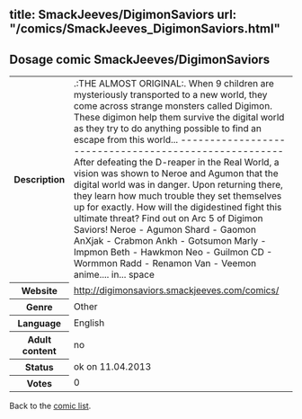 title: SmackJeeves/DigimonSaviors
url: "/comics/SmackJeeves_DigimonSaviors.html"
---
Dosage comic SmackJeeves/DigimonSaviors
-----------------------------------------

<table class="comicinfo">
<tr>
<th>Description</th><td>.:THE ALMOST ORIGINAL:. When 9 children are mysteriously transported to a new world, they come across strange monsters called Digimon. These digimon help them survive the digital world as they try to do anything possible to find an escape from this world... ------------------------------------------------------ After defeating the D-reaper in the Real World, a vision was shown to Neroe and Agumon that the digital world was in danger. Upon returning there, they learn how much trouble they set themselves up for exactly. How will the digidestined fight this ultimate threat? Find out on Arc 5 of Digimon Saviors! Neroe - Agumon Shard - Gaomon AnXjak - Crabmon Ankh - Gotsumon Marly - Impmon Beth - Hawkmon Neo - Guilmon CD - Wormmon Radd - Renamon Van - Veemon anime.... in... space</td>
</tr>
<tr>
<th>Website</th><td><a href="http://digimonsaviors.smackjeeves.com/comics/">http://digimonsaviors.smackjeeves.com/comics/</a></td>
</tr>
<tr>
<th>Genre</th><td>Other</td>
</tr>
<tr>
<th>Language</th><td>English</td>
</tr>
<tr>
<th>Adult content</th><td>no</td>
</tr>
<tr>
<th>Status</th><td>ok on 11.04.2013</td>
</tr>
<tr>
<th>Votes</th><td>0</div></td>
</tr>
</table>

Back to the [comic list](../comic-index.html).
